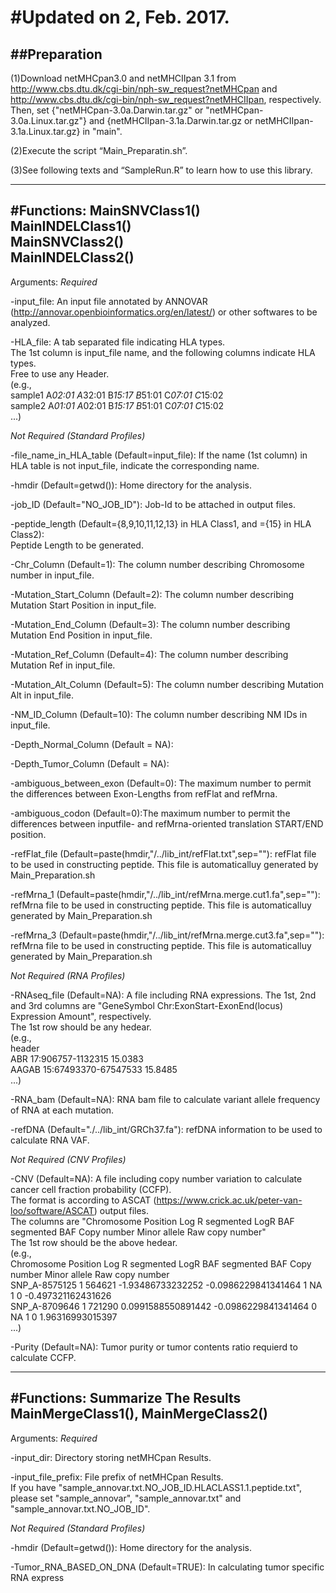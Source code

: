 #Updated on 2, Feb. 2017. 
==============================
##Preparation
------------------------------
(1)Download netMHCpan3.0 and netMHCIIpan 3.1 from http://www.cbs.dtu.dk/cgi-bin/nph-sw_request?netMHCpan and http://www.cbs.dtu.dk/cgi-bin/nph-sw_request?netMHCIIpan, respectively. 
Then, set {"netMHCpan-3.0a.Darwin.tar.gz" or "netMHCpan-3.0a.Linux.tar.gz"} and {netMHCIIpan-3.1a.Darwin.tar.gz or netMHCIIpan-3.1a.Linux.tar.gz} in "main". 

(2)Execute the script “Main_Preparatin.sh”. 

(3)See following texts and “SampleRun.R” to learn how to use this library. 

------------------------------
#Functions:
MainSNVClass1()  
MainINDELClass1()  
MainSNVClass2()  
MainINDELClass2()
------------------------------

Arguments:
 *Required*
 
 -input_file: An input file annotated by ANNOVAR (http://annovar.openbioinformatics.org/en/latest/) or other softwares to be analyzed. 

 -HLA_file: A tab separated file indicating HLA types.  
 	    The 1st column is input_file name, and the following columns indicate HLA types.   
	    Free to use any Header.   
 	    (e.g.,   
	     sample1 A*02:01	A*32:01	B*15:17	B*51:01	C*07:01	C*15:02  
	      sample2		A*01:01	A*02:01	B*15:17	B*51:01	C*07:01	 C*15:02  
	       ...)  
	        
 *Not Required (Standard Profiles)* 
 
 -file_name_in_HLA_table (Default=input_file): If the name (1st column) in HLA table is not input_file, indicate the corresponding name. 

 -hmdir (Default=getwd()): Home directory for the analysis. 

 -job_ID (Default="NO_JOB_ID"): Job-Id to be attached in output files. 

 -peptide_length (Default={8,9,10,11,12,13} in HLA Class1, and ={15} in HLA Class2):  
 Peptide Length to be generated. 
 
 -Chr_Column (Default=1): The column number describing Chromosome number in input_file. 
 
 -Mutation_Start_Column (Default=2): The column number describing Mutation Start Position in input_file. 
 
 -Mutation_End_Column (Default=3): The column number describing Mutation End Position in input_file. 
 
 -Mutation_Ref_Column (Default=4): The column number describing Mutation Ref in input_file. 
 
 -Mutation_Alt_Column (Default=5): The column number describing Mutation Alt in input_file. 
 
 -NM_ID_Column (Default=10): The column number describing NM IDs in input_file. 
  
 -Depth_Normal_Column (Default = NA): 
 
 -Depth_Tumor_Column (Default = NA): 

 -ambiguous_between_exon (Default=0): The maximum number to permit the differences between Exon-Lengths from refFlat and refMrna. 
 
 -ambiguous_codon (Default=0):The maximum number to permit the differences between inputfile- and refMrna-oriented translation START/END position. 

 -refFlat_file (Default=paste(hmdir,"/../lib_int/refFlat.txt",sep=""): refFlat file to be used in constructing peptide. This file is automaticalluy generated by Main_Preparation.sh
 
 -refMrna_1 (Default=paste(hmdir,"/../lib_int/refMrna.merge.cut1.fa",sep=""): refMrna file to be used in constructing peptide. This file is automaticalluy generated by Main_Preparation.sh
 
 -refMrna_3 (Default=paste(hmdir,"/../lib_int/refMrna.merge.cut3.fa",sep=""): refMrna file to be used in constructing peptide. This file is automaticalluy generated by Main_Preparation.sh

 *Not Required (RNA Profiles)* 
 
 -RNAseq_file (Default=NA): A file including RNA expressions. 
 	      The 1st, 2nd and 3rd columns are "GeneSymbol    Chr:ExonStart-ExonEnd(locus)	Expression Amount", respectively.  
 	      The 1st row should be any hedear.  
	      (e.g.,  
	       header  
	        ABR    17:906757-1132315	15.0383  
		 AAGAB 15:67493370-67547533	15.8485  
		  ...)

 -RNA_bam (Default=NA): RNA bam file to calculate variant allele frequency of RNA at each mutation. 
 
 -refDNA (Default="./../lib_int/GRCh37.fa"): refDNA information to be used to calculate RNA VAF. 
 
  *Not Required (CNV Profiles)* 
  
  -CNV (Default=NA): A file including copy number variation to calculate cancer cell fraction probability (CCFP).  
  The format is according to ASCAT (https://www.crick.ac.uk/peter-van-loo/software/ASCAT) output files.  
  The columns are "Chromosome	   Position						  Log R	 segmented LogR	BAF	segmented BAF Copy number Minor allele Raw copy number"  
  The 1st row should be the above hedear.  
  (e.g.,  
  Chromosome	Position	Log R	segmented LogR	BAF	segmented BAF	Copy number	Minor allele	Raw copy number  
  SNP_A-8575125	1		564621	-1.93486733232252	-0.0986229841341464  1		NA    1		0   -0.497321162431626  
  SNP_A-8709646	1		721290	0.0991588550891442	-0.0986229841341464  0		NA    1		0   1.96316993015397  
  ...)  
 
 -Purity (Default=NA): Tumor purity or tumor contents ratio requierd to calculate CCFP. 
  
------------------------------
#Functions: Summarize The Results
MainMergeClass1(), MainMergeClass2()
------------------------------

Arguments:
 *Required*

 -input_dir: Directory storing netMHCpan Results.
 
 -input_file_prefix: File prefix of netMHCpan Results.  
  If you have "sample_annovar.txt.NO_JOB_ID.HLACLASS1.1.peptide.txt", please set "sample_annovar", "sample_annovar.txt" and "sample_annovar.txt.NO_JOB_ID". 

 *Not Required (Standard Profiles)*
 
 -hmdir (Default=getwd()): Home directory for the analysis. 

 -Tumor_RNA_BASED_ON_DNA (Default=TRUE): In calculating tumor specific RNA express